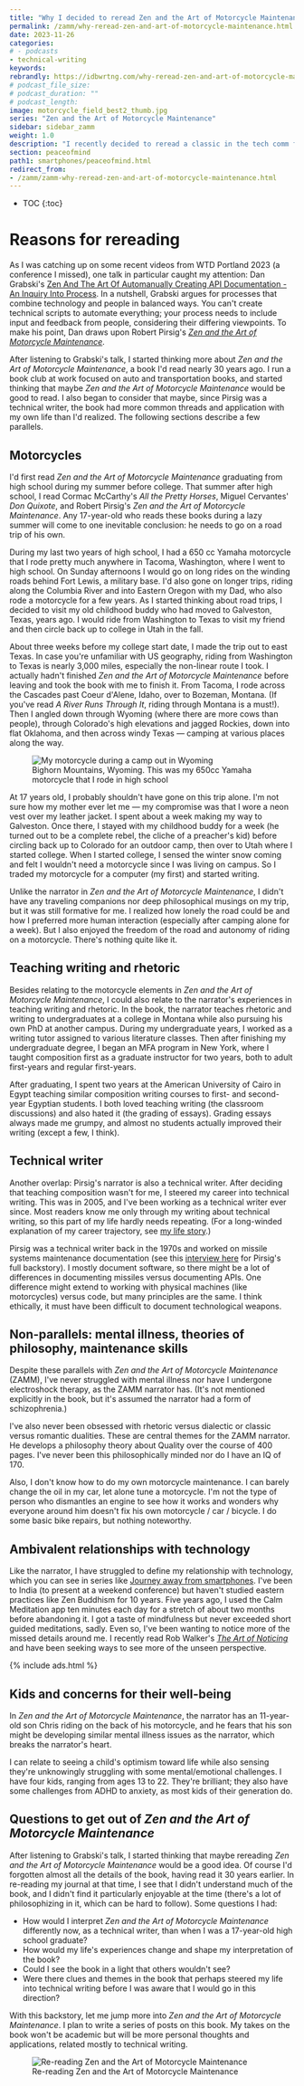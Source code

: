 ```yaml
---
title: "Why I decided to reread Zen and the Art of Motorcycle Maintenance (ZAMM series)"
permalink: /zamm/why-reread-zen-and-art-of-motorcycle-maintenance.html
date: 2023-11-26
categories:
# - podcasts
- technical-writing
keywords: 
rebrandly: https://idbwrtng.com/why-reread-zen-and-art-of-motorcycle-maintenance
# podcast_file_size: 
# podcast_duration: ""
# podcast_length: 
image: motorcycle_field_best2_thumb.jpg
series: "Zen and the Art of Motorcycle Maintenance"
sidebar: sidebar_zamm
weight: 1.0
description: "I recently decided to reread a classic in the tech comm field: Robert Pirsig's <i>Zen and the Art of Motorcycle Maintenance</i>, nearly 50 years after it was first published. I wondered if Pirsig had more insights about technical writing than I initially understood when I first read the book long ago. In this introduction to an upcoming series, I list a few parallels and questions I'm hoping to answer."
section: peaceofmind
path1: smartphones/peaceofmind.html
redirect_from:
- /zamm/zamm-why-reread-zen-and-art-of-motorcycle-maintenance.html
---
```


* TOC
{:toc}

# Reasons for rereading

As I was catching up on some recent videos from WTD Portland 2023 (a conference I missed), one talk in particular caught my attention: Dan Grabski's [Zen And The Art Of Automanually Creating API Documentation - An Inquiry Into Process](https://www.youtube.com/watch?v=UHVAKNdvihE). In a nutshell, Grabski argues for processes that combine technology and people in balanced ways. You can't create technical scripts to automate everything; your process needs to include input and feedback from people, considering their differing viewpoints. To make his point, Dan draws upon Robert Pirsig's [*Zen and the Art of Motorcycle Maintenance*](https://www.amazon.com/Zen-Art-Motorcycle-Maintenance-Inquiry/dp/0060839872).

After listening to Grabski's talk, I started thinking more about _Zen and the Art of Motorcycle Maintenance_, a book I'd read nearly 30 years ago. I run a book club at work focused on auto and transportation books, and started thinking that maybe _Zen and the Art of Motorcycle Maintenance_ would be good to read. I also began to consider that maybe, since Pirsig was a technical writer, the book had more common threads and application with my own life than I'd realized. The following sections describe a few parallels.

## Motorcycles

I'd first read _Zen and the Art of Motorcycle Maintenance_ graduating from high school during my summer before college. That summer after high school, I read Cormac McCarthy's _All the Pretty Horses_, Miguel Cervantes' _Don Quixote_, and Robert Pirsig's _Zen and the Art of Motorcycle Maintenance_. Any 17-year-old who reads these books during a lazy summer will come to one inevitable conclusion: he needs to go on a road trip of his own. 

During my last two years of high school, I had a 650 cc Yamaha motorcycle that I rode pretty much anywhere in Tacoma, Washington, where I went to high school. On Sunday afternoons I would go on long rides on the winding roads behind Fort Lewis, a military base. I'd also gone on longer trips, riding along the Columbia River and into Eastern Oregon with my Dad, who also rode a motorcycle for a few years. As I started thinking about road trips, I decided to visit my old childhood buddy who had moved to Galveston, Texas, years ago. I would ride from Washington to Texas to visit my friend and then circle back up to college in Utah in the fall.

About three weeks before my college start date, I made the trip out to east Texas. In case you're unfamiliar with US geography, riding from Washington to Texas is nearly 3,000 miles, especially the non-linear route I took. I actually hadn't finished _Zen and the Art of Motorcycle Maintenance_ before leaving and took the book with me to finish it. From Tacoma, I rode across the Cascades past Coeur d'Alene, Idaho, over to Bozeman, Montana. (If you've read _A River Runs Through It_, riding through Montana is a must!). Then I angled down through Wyoming (where there are more cows than people), through Colorado's high elevations and jagged Rockies, down into flat Oklahoma, and then across windy Texas &mdash; camping at various places along the way. 

<figure><img src="{{site.media}}/zamm/motorcycle_field_best2.jpg" alt="My motorcycle during a camp out in Wyoming" />
<figcaption>Bighorn Mountains, Wyoming. This was my 650cc Yamaha motorcycle that I rode in high school</figcaption></figure>

At 17 years old, I probably shouldn't have gone on this trip alone. I'm not sure how my mother ever let me &mdash; my compromise was that I wore a neon vest over my leather jacket. I spent about a week making my way to Galveston. Once there, I stayed with my childhood buddy for a week (he turned out to be a complete rebel, the cliche of a preacher's kid) before circling back up to Colorado for an outdoor camp, then over to Utah where I started college. When I started college, I sensed the winter snow coming and felt I wouldn't need a motorcycle since I was living on campus. So I traded my motorcycle for a computer (my first) and started writing.

Unlike the narrator in _Zen and the Art of Motorcycle Maintenance_, I didn't have any traveling companions nor deep philosophical musings on my trip, but it was still formative for me. I realized how lonely the road could be and how I preferred more human interaction (especially after camping alone for a week). But I also enjoyed the freedom of the road and autonomy of riding on a motorcycle. There's nothing quite like it.

## Teaching writing and rhetoric 

Besides relating to the motorcycle elements in _Zen and the Art of Motorcycle Maintenance_, I could also relate to the narrator's experiences in teaching writing and rhetoric. In the book, the narrator teaches rhetoric and writing to undergraduates at a college in Montana while also pursuing his own PhD at another campus. During my undergraduate years, I worked as a writing tutor assigned to various literature classes. Then after finishing my undergraduate degree, I began an MFA program in New York, where I taught composition first as a graduate instructor for two years, both to adult first-years and regular first-years. 

After graduating, I spent two years at the American University of Cairo in Egypt teaching similar composition writing courses to first- and second-year Egyptian students. I both loved teaching writing (the classroom discussions) and also hated it (the grading of essays). Grading essays always made me grumpy, and almost no students actually improved their writing (except a few, I think).

## Technical writer

Another overlap: Pirsig's narrator is also a technical writer. After deciding that teaching composition wasn't for me, I steered my career into technical writing. This was in 2005, and I've been working as a technical writer ever since. Most readers know me only through my writing about technical writing, so this part of my life hardly needs repeating. (For a long-winded explanation of my career trajectory, see [my life story](https://idratherbewriting.com/blog/life-story-what-shapes-your-lifes-trajectory/).) 

Pirsig was a technical writer back in the 1970s and worked on missile systems maintenance documentation (see this [interview here](https://www.youtube.com/watch?v=ENeYNqwK_8g) for Pirsig's full backstory). I mostly document software, so there might be a lot of differences in documenting missiles versus documenting APIs. One difference might extend to working with physical machines (like motorcycles) versus code, but many principles are the same. I think ethically, it must have been difficult to document technological weapons.

## Non-parallels: mental illness, theories of philosophy, maintenance skills

Despite these parallels with _Zen and the Art of Motorcycle Maintenance_ (ZAMM), I've never struggled with mental illness nor have I undergone electroshock therapy, as the ZAMM narrator has. (It's not mentioned explicitly in the book, but it's assumed the narrator had a form of schizophrenia.) 

I've also never been obsessed with rhetoric versus dialectic or classic versus romantic dualities. These are central themes for the ZAMM narrator. He develops a philosophy theory about Quality over the course of 400 pages. I've never been this philosophically minded nor do I have an IQ of 170.

Also, I don't know how to do my own motorcycle maintenance. I can barely change the oil in my car, let alone tune a motorcycle. I'm not the type of person who dismantles an engine to see how it works and wonders why everyone around him doesn't fix his own motorcycle / car / bicycle. I do some basic bike repairs, but nothing noteworthy.

## Ambivalent relationships with technology

Like the narrator, I have struggled to define my relationship with technology, which you can see in series like [Journey away from smartphones](https://idratherbewriting.com/smartphones/overview.html). I've been to India (to present at a weekend conference) but haven't studied eastern practices like Zen Buddhism for 10 years. Five years ago, I used the Calm Meditation app ten minutes each day for a stretch of about two months before abandoning it. I got a taste of mindfulness but never exceeded short guided meditations, sadly. Even so, I've been wanting to notice more of the missed details around me. I recently read Rob Walker's _[The Art of Noticing](https://www.amazon.com/Art-Noticing-Creativity-Inspiration-Discover/dp/0525521240)_ and have been seeking ways to see more of the unseen perspective.

{% include ads.html %}

## Kids and concerns for their well-being

In _Zen and the Art of Motorcycle Maintenance_, the narrator has an 11-year-old son Chris riding on the back of his motorcycle, and he fears that his son might be developing similar mental illness issues as the narrator, which breaks the narrator's heart. 

I can relate to seeing a child's optimism toward life while also sensing they're unknowingly struggling with some mental/emotional challenges. I have four kids, ranging from ages 13 to 22. They're brilliant; they also have some challenges from ADHD to anxiety, as most kids of their generation do.

## Questions to get out of _Zen and the Art of Motorcycle Maintenance_

After listening to Grabski's talk, I started thinking that maybe rereading _Zen and the Art of Motorcycle Maintenance_ would be a good idea. Of course I'd forgotten almost all the details of the book, having read it 30 years earlier. In re-reading my journal at that time, I see that I didn't understand much of the book, and I didn't find it particularly enjoyable at the time (there's a lot of philosophizing in it, which can be hard to follow). Some questions I had:

* How would I interpret _Zen and the Art of Motorcycle Maintenance_ differently now, as a technical writer, than when I was a 17-year-old high school graduate? 
* How would my life's experiences change and shape my interpretation of the book? 
* Could I see the book in a light that others wouldn't see? 
* Were there clues and themes in the book that perhaps steered my life into technical writing before I was aware that I would go in this direction?

With this backstory, let me jump more into _Zen and the Art of Motorcycle Maintenance_. I plan to write a series of posts on this book. My takes on the book won't be academic but will be more personal thoughts and applications, related mostly to technical writing.

<figure><img style="max-width: 600px" src="{{site.media}}/zamm/rereading_zamm_pages_open2.jpg" alt="Re-reading Zen and the Art of Motorcycle Maintenance" />
<figcaption>Re-reading Zen and the Art of Motorcycle Maintenance</figcaption></figure>


